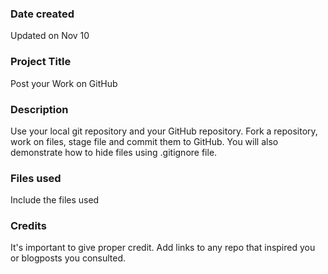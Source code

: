 ### Date created
 Updated on Nov 10
 
### Project Title
Post your Work on GitHub

### Description
Use your local git repository and your GitHub repository. Fork a repository, work on files, stage file and commit them to GitHub. You will also demonstrate how to hide files using .gitignore file.

### Files used
Include the files used

### Credits
It's important to give proper credit. Add links to any repo that inspired you or blogposts you consulted.

